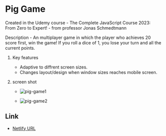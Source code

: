 # Pig Game

Created in the Udemy course - The Complete JavaScript Course 2023: From Zero to Expert! - from professor Jonas Schmedtmann

Description - An multiplayer game in which the player who achieves 20 score first, win the game! If you roll a dice of 1, you lose your turn and all the current points.

1. Key features
   - Adaptive to diffrent screen sizes.
   - Changes layout/design when window sizes reaches mobile screen.

2. screen shot

   - ![pig-game1](https://github.com/harshnaikAI/pig-web-game/assets/124079700/0c2b9d36-9b22-4d54-8f2f-a9be6271b238)

   - ![pig-game2](https://github.com/harshnaikAI/pig-web-game/assets/124079700/57d93164-a06d-4fe8-97c9-c09f215eb416)
     
## Link  

  - [Netlify URL](https://pig-game-harsh.netlify.app/)
